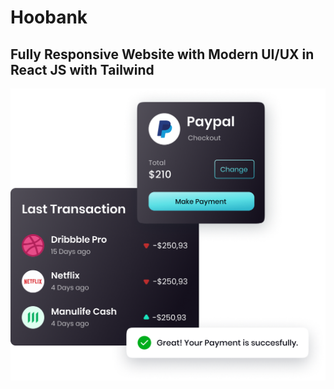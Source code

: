 # Hoobank

## Fully Responsive Website with Modern UI/UX in React JS with Tailwind

![Test](/src/assets/bill.png)
